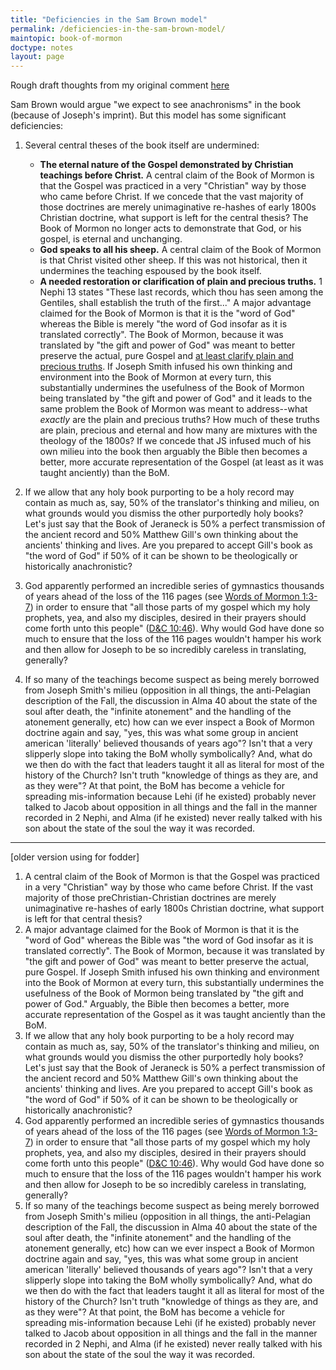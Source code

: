 ```yaml
---
title: "Deficiencies in the Sam Brown model"
permalink: /deficiencies-in-the-sam-brown-model/
maintopic: book-of-mormon
doctype: notes
layout: page
---
```


Rough draft thoughts from my original comment [here](https://www.reddit.com/r/mormondebate/comments/6x4gkh/i_am_very_curious_to_know_what_active_mormons/dmdxs4h/)

Sam Brown would argue "we expect to see anachronisms" in the book (because of Joseph's imprint).  But this model has some significant deficiencies:

1. Several central theses of the book itself are undermined:

    * **The eternal nature of the Gospel demonstrated by Christian teachings before Christ.**  A central claim of the Book of Mormon is that the Gospel was practiced in a very "Christian" way by those who came before Christ.  If we concede that the vast majority of those doctrines are merely unimaginative re-hashes of early 1800s Christian doctrine, what support is left for the central thesis?  The Book of Mormon no longer acts to demonstrate that God, or his gospel, is eternal and unchanging.
    * **God speaks to all his sheep.** A central claim of the Book of Mormon is that Christ visited other sheep.  If this was not historical, then it undermines the teaching espoused by the book itself.
    * **A needed restoration or clarification of plain and precious truths.** 1 Nephi 13 states "These last records, which thou has seen among the Gentiles, shall establish the truth of the first..." A major advantage claimed for the Book of Mormon is that it is the "word of God" whereas the Bible is merely "the word of God insofar as it is translated correctly".  The Book of Mormon, because it was translated by "the gift and power of God" was meant to better preserve the actual, pure Gospel and [at least clarify plain and precious truths](https://www.fairmormon.org/blog/2009/06/29/plain-and-precious-things).  If Joseph Smith infused his own thinking and environment into the Book of Mormon at every turn, this substantially undermines the usefulness of the Book of Mormon being translated by "the gift and power of God" and it leads to the same problem the Book of Mormon was meant to address--what _exactly_ are the plain and precious truths?  How much of these truths are plain, precious and eternal and how many are mixtures with the theology of the 1800s?  If we concede that JS infused much of his own milieu into the book then arguably the Bible then becomes a better, more accurate representation of the Gospel (at least as it was taught anciently) than the BoM.

2. If we allow that any holy book purporting to be a holy record may contain as much as, say, 50% of the translator's thinking and milieu, on what grounds would you dismiss the other purportedly holy books?  Let's just say that the Book of Jeraneck is 50% a perfect transmission of the ancient record and 50% Matthew Gill's own thinking about the ancients' thinking and lives.  Are you prepared to accept Gill's book as "the word of God" if 50% of it can be shown to be theologically or historically anachronistic?
3. God apparently performed an incredible series of gymnastics thousands of years ahead of the loss of the 116 pages (see [Words of Mormon 1:3-7](https://www.churchofjesuschrist.org/scriptures/bofm/w-of-m/1.3-7?lang=eng#p2)) in order to ensure that "all those parts of my gospel which my holy prophets, yea, and also my disciples, desired in their prayers should come forth unto this people" ([D&C 10:46](https://www.churchofjesuschrist.org/scriptures/dc-testament/dc/10.46)).  Why would God have done so much to ensure that the loss of the 116 pages wouldn't hamper his work and then allow for Joseph to be so incredibly careless in translating, generally?
4. If so many of the teachings become suspect as being merely borrowed from Joseph Smith's milieu (opposition in all things, the anti-Pelagian description of the Fall, the discussion in Alma 40 about the state of the soul after death, the "infinite atonement" and the handling of the atonement generally, etc) how can we ever inspect a Book of Mormon doctrine again and say, "yes, this was what some group in ancient american 'literally' believed thousands of years ago"?  Isn't that a very slipperly slope into taking the BoM wholly symbolically?  And, what do we then do with the fact that leaders taught it all as literal for most of the history of the Church?  Isn't truth "knowledge of things as they are, and as they were"?  At that point, the BoM has become a vehicle for spreading mis-information because Lehi (if he existed) probably never talked to Jacob about opposition in all things and the fall in the manner recorded in 2 Nephi, and Alma (if he existed) never really talked with his son about the state of the soul the way it was recorded.

---

[older version using for fodder]

1. A central claim of the Book of Mormon is that the Gospel was practiced in a very "Christian" way by those who came before Christ.  If the vast majority of those preChristian-Christian doctrines are merely unimaginative re-hashes of early 1800s Christian doctrine, what support is left for that central thesis?
2. A major advantage claimed for the Book of Mormon is that it is the "word of God" whereas the Bible was "the word of God insofar as it is translated correctly".  The Book of Mormon, because it was translated by "the gift and power of God" was meant to better preserve the actual, pure Gospel.  If Joseph Smith infused his own thinking and environment into the Book of Mormon at every turn, this substantially undermines the usefulness of the Book of Mormon being translated by "the gift and power of God."  Arguably, the Bible then becomes a better, more accurate representation of the Gospel as it was taught anciently than the BoM.
3. If we allow that any holy book purporting to be a holy record may contain as much as, say, 50% of the translator's thinking and milieu, on what grounds would you dismiss the other purportedly holy books?  Let's just say that the Book of Jeraneck is 50% a perfect transmission of the ancient record and 50% Matthew Gill's own thinking about the ancients' thinking and lives.  Are you prepared to accept Gill's book as "the word of God" if 50% of it can be shown to be theologically or historically anachronistic?
4. God apparently performed an incredible series of gymnastics thousands of years ahead of the loss of the 116 pages (see [Words of Mormon 1:3-7](https://www.churchofjesuschrist.org/scriptures/bofm/w-of-m/1.3-7?lang=eng#p2)) in order to ensure that "all those parts of my gospel which my holy prophets, yea, and also my disciples, desired in their prayers should come forth unto this people" ([D&C 10:46](https://www.churchofjesuschrist.org/scriptures/dc-testament/dc/10.46)).  Why would God have done so much to ensure that the loss of the 116 pages wouldn't hamper his work and then allow for Joseph to be so incredibly careless in translating, generally?
5. If so many of the teachings become suspect as being merely borrowed from Joseph Smith's milieu (opposition in all things, the anti-Pelagian description of the Fall, the discussion in Alma 40 about the state of the soul after death, the "infinite atonement" and the handling of the atonement generally, etc) how can we ever inspect a Book of Mormon doctrine again and say, "yes, this was what some group in ancient american 'literally' believed thousands of years ago"?  Isn't that a very slipperly slope into taking the BoM wholly symbolically?  And, what do we then do with the fact that leaders taught it all as literal for most of the history of the Church?  Isn't truth "knowledge of things as they are, and as they were"?  At that point, the BoM has become a vehicle for spreading mis-information because Lehi (if he existed) probably never talked to Jacob about opposition in all things and the fall in the manner recorded in 2 Nephi, and Alma (if he existed) never really talked with his son about the state of the soul the way it was recorded.


